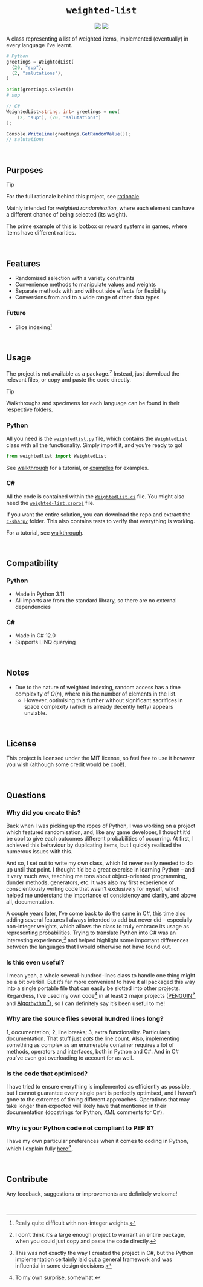<h1 align="center"> <code> weighted-list </code> </h1>

<div align="center">
  <img src="https://github.com/Sup2point0/weighted-list/actions/workflows/test-py.yml/badge.svg">
  <img src="https://github.com/Sup2point0/weighted-list/actions/workflows/test-cs.yml/badge.svg">
</div>

A class representing a list of weighted items, implemented (eventually) in every language I’ve learnt.


```py
# Python
greetings = WeightedList(
  (20, "sup"),
  (2, "salutations"),
)

print(greetings.select())
# sup
```

```cs
// C#
WeightedList<string, int> greetings = new(
    (2, "sup"), (20, "salutations")
);

Console.WriteLine(greetings.GetRandomValue());
// salutations
```


<br>


## Purposes

> [!TIP]
> For the full rationale behind this project, see [rationale](rationale.md).

Mainly intended for *weighted randomisation*, where each element can have a different chance of being selected (its weight).

The prime example of this is lootbox or reward systems in games, where items have different rarities.


<br>


## Features

- Randomised selection with a variety constraints
- Convenience methods to manipulate values and weights
- Separate methods with and without side effects for flexibility
- Conversions from and to a wide range of other data types

### Future
- Slice indexing[^slice]

[^slice]: Really quite difficult with non-integer weights.


<br>


## Usage

The project is not available as a package.[^package] Instead, just download the relevant files, or copy and paste the code directly.

[^package]: I don’t think it’s a large enough project to warrant an entire package, when you could just copy and paste the code directly.

> [!TIP]
> Walkthroughs and specimens for each language can be found in their respective folders.

### Python
All you need is the [`weightedlist.py`](python/source/weighted_list.py) file, which contains the `WeightedList` class with all the functionality. Simply import it, and you’re ready to go!

```py
from weightedlist import WeightedList
```

See [walkthrough](python/walkthrough.md) for a tutorial, or [examples](python/examples.md) for examples.

<!--
### Implementation
A `WeightedList` works just like how a `list` does, except rather than storing the values themselves, it stores `WeightedItem` objects. The value and weight of each item can be accessed through the `value` and `weight` attributes, respectively. These are passed in as pairs when instantiating the list:

```py
wl = WeightedList(
  (2, "sup"),
  (7, "nova"),
  (13, "shard"),
  ...
)
```

The `weight` of each item can be thought of as how many duplicates are stored (which would replicate the weighting mechanic):

```py
>>> wl = WeightedList(sup = 2, nova = 7)

>>> wl[0].value
'sup'
>>> wl[1].value
'sup'
>>> wl[2].value
'nova'
>>> wl[8].value
'nova'

>>> wl.selects(7)
['nova', 'sup', 'nova', 'nova', 'sup', 'nova', 'nova']
# 'nova' has a higher change of being selected
```
-->

### C#
All the code is contained within the [`WeightedList.cs`](c-sharp/weighted-list/weighted-list.cs) file. You might also need the [`weighted-list.csproj`](c-sharp/weighted-list/weighted-list.csproj) file.

If you want the entire solution, you can download the repo and extract the [`c-sharp/`](c-sharp/) folder. This also contains tests to verify that everything is working.

For a tutorial, see [walkthrough](c-sharp/walkthrough.md).


<br>


## Compatibility

### Python
- Made in Python 3.11
- All imports are from the standard library, so there are no external dependencies

### C#
- Made in C# 12.0
- Supports LINQ querying


<br>


## Notes

- Due to the nature of weighted indexing, random access has a time complexity of $O(n)$, where $n$ is the number of elements in the list.
  - However, optimising this further without significant sacrifices in space complexity (which is already decently hefty) appears unviable.


<br>


## License

This project is licensed under the MIT license, so feel free to use it however you wish (although some credit would be cool!).


<br>


## Questions

### Why did you create this?
Back when I was picking up the ropes of Python, I was working on a project which featured randomisation, and, like any game developer, I thought it’d be cool to give each outcomes different probabilities of occurring. At first, I achieved this behaviour by duplicating items, but I quickly realised the numerous issues with this.

And so, I set out to write my own class, which I’d never really needed to do up until that point. I thought it’d be a great exercise in learning Python – and it very much was, teaching me tons about object-oriented programming, dunder methods, generators, etc. It was also my first experience of conscientiously writing code that wasn’t exclusively for myself, which helped me understand the importance of consistency and clarity, and above all, documentation.

A couple years later, I’ve come back to do the same in C#, this time also adding several features I always intended to add but never did – especially non-integer weights, which allows the class to truly embrace its usage as representing probabilities. Trying to translate Python into C# was an interesting experience,[^translate] and helped highlight some important differences between the languages that I would otherwise not have found out.

[^translate]: This was not exactly the way I created the project in C#, but the Python implementation certainly laid out a general framework and was influential in some design decisions.

### Is this even useful?
I mean yeah, a whole several-hundred-lines class to handle one thing might be a bit overkill. But it’s far more convenient to have it all packaged this way into a single portable file that can easily be slotted into other projects. Regardless, I’ve used my own code[^surprise] in at least 2 major projects ([PENGUIN<sup>↗</sup>](https://github.com/Sup2point0/PENGUIN) and [Algorhythm<sup>↗</sup>](https://Sup2point0/Algorhythm)), so I can definitely say it’s been useful to me!

[^surprise]: To my own surprise, somewhat.

### Why are the source files several hundred lines long?
1, documentation; 2, line breaks; 3, extra functionality. Particularly documentation. That stuff just *eats* the line count. Also, implementing something as complex as an enumerable container requires a lot of methods, operators and interfaces, both in Python and C#. And in C# you've even got overloading to account for as well.

### Is the code that optimised?
I have tried to ensure everything is implemented as efficiently as possible, but I cannot guarantee every single part is perfectly optimised, and I haven’t gone to the extremes of timing different approaches. Operations that may take longer than expected will likely have that mentioned in their documentation (docstrings for Python, XML comments for C#).

### Why is your Python code not compliant to PEP 8?
I have my own particular preferences when it comes to coding in Python, which I explain fully [here<sup>↗</sup>](https://github.com/Sup2point0/Assort/blob/origin/~dev/Python%20Syntax.md).


<br>


## Contribute

Any feedback, suggestions or improvements are definitely welcome!


<br>


<!-- what you lookin at? -->
